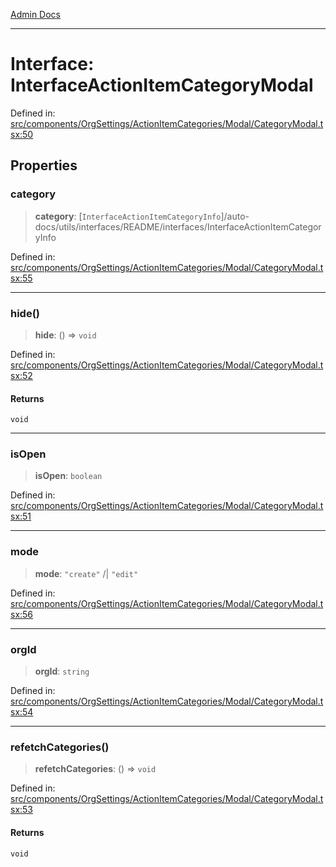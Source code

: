 [Admin Docs](/)

***

# Interface: InterfaceActionItemCategoryModal

Defined in: [src/components/OrgSettings/ActionItemCategories/Modal/CategoryModal.tsx:50](https://github.com/PalisadoesFoundation/talawa-admin/blob/main/src/components/OrgSettings/ActionItemCategories/Modal/CategoryModal.tsx#L50)

## Properties

### category

> **category**: [`InterfaceActionItemCategoryInfo`]/auto-docs/utils/interfaces/README/interfaces/InterfaceActionItemCategoryInfo

Defined in: [src/components/OrgSettings/ActionItemCategories/Modal/CategoryModal.tsx:55](https://github.com/PalisadoesFoundation/talawa-admin/blob/main/src/components/OrgSettings/ActionItemCategories/Modal/CategoryModal.tsx#L55)

***

### hide()

> **hide**: () => `void`

Defined in: [src/components/OrgSettings/ActionItemCategories/Modal/CategoryModal.tsx:52](https://github.com/PalisadoesFoundation/talawa-admin/blob/main/src/components/OrgSettings/ActionItemCategories/Modal/CategoryModal.tsx#L52)

#### Returns

`void`

***

### isOpen

> **isOpen**: `boolean`

Defined in: [src/components/OrgSettings/ActionItemCategories/Modal/CategoryModal.tsx:51](https://github.com/PalisadoesFoundation/talawa-admin/blob/main/src/components/OrgSettings/ActionItemCategories/Modal/CategoryModal.tsx#L51)

***

### mode

> **mode**: `"create"` /| `"edit"`

Defined in: [src/components/OrgSettings/ActionItemCategories/Modal/CategoryModal.tsx:56](https://github.com/PalisadoesFoundation/talawa-admin/blob/main/src/components/OrgSettings/ActionItemCategories/Modal/CategoryModal.tsx#L56)

***

### orgId

> **orgId**: `string`

Defined in: [src/components/OrgSettings/ActionItemCategories/Modal/CategoryModal.tsx:54](https://github.com/PalisadoesFoundation/talawa-admin/blob/main/src/components/OrgSettings/ActionItemCategories/Modal/CategoryModal.tsx#L54)

***

### refetchCategories()

> **refetchCategories**: () => `void`

Defined in: [src/components/OrgSettings/ActionItemCategories/Modal/CategoryModal.tsx:53](https://github.com/PalisadoesFoundation/talawa-admin/blob/main/src/components/OrgSettings/ActionItemCategories/Modal/CategoryModal.tsx#L53)

#### Returns

`void`
